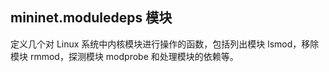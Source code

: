 ## mininet.moduledeps 模块
定义几个对 Linux 系统中内核模块进行操作的函数，包括列出模块 lsmod，移除模块 rmmod，探测模块 modprobe 和处理模块的依赖等。
